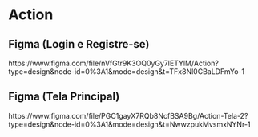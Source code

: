 # Action
<h2>Figma (Login e Registre-se)</h2>
https://www.figma.com/file/nVfGtr9K3OQ0yGy7lETYlM/Action?type=design&node-id=0%3A1&mode=design&t=TFx8Nl0CBaLDFmYo-1
<br>
<h2>Figma (Tela Principal)</h2>
https://www.figma.com/file/PGC1gayX7RQb8NcfBSA9Bg/Action-Tela-2?type=design&node-id=0%3A1&mode=design&t=NwwzpukMvsmxNYNr-1
